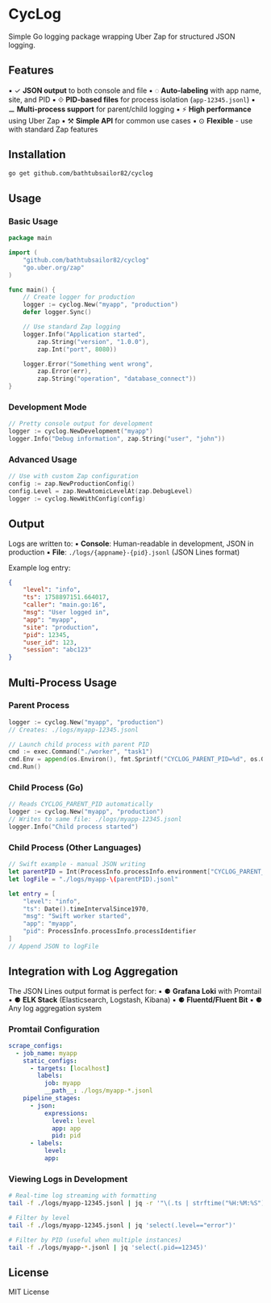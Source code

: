 # CycLog

Simple Go logging package wrapping Uber Zap for structured JSON logging.

## Features

▪ ✓ **JSON output** to both console and file
▪ ◌ **Auto-labeling** with app name, site, and PID
▪ ⟐ **PID-based files** for process isolation (`app-12345.jsonl`)
▪ ⚊ **Multi-process support** for parent/child logging
▪ ⚡ **High performance** using Uber Zap
▪ ⚒ **Simple API** for common use cases
▪ ⊙ **Flexible** - use with standard Zap features

## Installation

```bash
go get github.com/bathtubsailor82/cyclog
```

## Usage

### Basic Usage

```go
package main

import (
    "github.com/bathtubsailor82/cyclog"
    "go.uber.org/zap"
)

func main() {
    // Create logger for production
    logger := cyclog.New("myapp", "production")
    defer logger.Sync()

    // Use standard Zap logging
    logger.Info("Application started",
        zap.String("version", "1.0.0"),
        zap.Int("port", 8080))

    logger.Error("Something went wrong",
        zap.Error(err),
        zap.String("operation", "database_connect"))
}
```

### Development Mode

```go
// Pretty console output for development
logger := cyclog.NewDevelopment("myapp")
logger.Info("Debug information", zap.String("user", "john"))
```

### Advanced Usage

```go
// Use with custom Zap configuration
config := zap.NewProductionConfig()
config.Level = zap.NewAtomicLevelAt(zap.DebugLevel)
logger := cyclog.NewWithConfig(config)
```

## Output

Logs are written to:
▪ **Console**: Human-readable in development, JSON in production
▪ **File**: `./logs/{appname}-{pid}.jsonl` (JSON Lines format)

Example log entry:
```json
{
    "level": "info",
    "ts": 1758897151.664017,
    "caller": "main.go:16",
    "msg": "User logged in",
    "app": "myapp",
    "site": "production",
    "pid": 12345,
    "user_id": 123,
    "session": "abc123"
}
```

## Multi-Process Usage

### Parent Process
```go
logger := cyclog.New("myapp", "production")
// Creates: ./logs/myapp-12345.jsonl

// Launch child process with parent PID
cmd := exec.Command("./worker", "task1")
cmd.Env = append(os.Environ(), fmt.Sprintf("CYCLOG_PARENT_PID=%d", os.Getpid()))
cmd.Run()
```

### Child Process (Go)
```go
// Reads CYCLOG_PARENT_PID automatically
logger := cyclog.New("myapp", "production")
// Writes to same file: ./logs/myapp-12345.jsonl
logger.Info("Child process started")
```

### Child Process (Other Languages)
```swift
// Swift example - manual JSON writing
let parentPID = Int(ProcessInfo.processInfo.environment["CYCLOG_PARENT_PID"] ?? "0")!
let logFile = "./logs/myapp-\(parentPID).jsonl"

let entry = [
    "level": "info",
    "ts": Date().timeIntervalSince1970,
    "msg": "Swift worker started",
    "app": "myapp",
    "pid": ProcessInfo.processInfo.processIdentifier
]
// Append JSON to logFile
```

## Integration with Log Aggregation

The JSON Lines output format is perfect for:
▪ ⚈ **Grafana Loki** with Promtail
▪ ⚈ **ELK Stack** (Elasticsearch, Logstash, Kibana)
▪ ⚈ **Fluentd/Fluent Bit**
▪ ⚈ Any log aggregation system

### Promtail Configuration
```yaml
scrape_configs:
  - job_name: myapp
    static_configs:
      - targets: [localhost]
        labels:
          job: myapp
          __path__: ./logs/myapp-*.jsonl
    pipeline_stages:
      - json:
          expressions:
            level: level
            app: app
            pid: pid
      - labels:
          level:
          app:
```

### Viewing Logs in Development
```bash
# Real-time log streaming with formatting
tail -f ./logs/myapp-12345.jsonl | jq -r '"\(.ts | strftime("%H:%M:%S")) [\(.level | ascii_upcase)] \(.msg)"'

# Filter by level
tail -f ./logs/myapp-12345.jsonl | jq 'select(.level=="error")'

# Filter by PID (useful when multiple instances)
tail -f ./logs/myapp-*.jsonl | jq 'select(.pid==12345)'
```

## License

MIT License